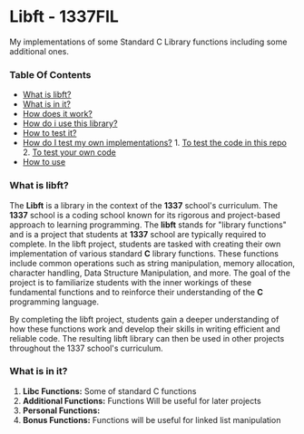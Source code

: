 # Libft - 1337FIL
My implementations of some Standard C Library functions including some additional ones.

### Table Of Contents
* [What is libft?](#what-is-libft)
* [What is in it?](#what-is-in-it)
* [How does it work?](#How-does-it-work)
* [How do i use this library?](#How-do-i-use-this-library)
* [How to test it?](#how-do-i-test-it)
* [How do I test my own implementations?](#How-do-I-test-my-own-implementations)
        1. [To test the code in this repo](#1-to-test-the-code-in-this-repo)
        2. [To test your own code](#2-to-test-your-own-code)
* [How to use](How-to-use)

### What is libft?
The **Libft** is a library in the context of the **1337** school's curriculum. The **1337** school is a coding school known for its rigorous and project-based approach to learning programming. The **libft** stands for "library functions" and is a project that students at **1337** school are typically required to complete.
In the libft project, students are tasked with creating their own implementation of various standard **C** library functions. These functions include common operations such as string manipulation, memory allocation, character handling, Data Structure Manipulation, and more. The goal of the project is to familiarize students with the inner workings of these fundamental functions and to reinforce their understanding of the **C** programming language.

By completing the libft project, students gain a deeper understanding of how these functions work and develop their skills in writing efficient and reliable code. The resulting libft library can then be used in other projects throughout the 1337 school's curriculum.

### What is in it?

1. **Libc Functions:** Some of standard C functions
2. **Additional Functions:** Functions Will be useful for later projects
4. **Personal Functions:** 
3. **Bonus Functions:** Functions will be useful for linked list manipulation
